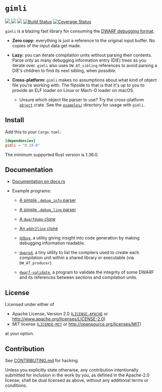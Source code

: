 # `gimli`

[![](http://meritbadge.herokuapp.com/gimli) ![](https://img.shields.io/crates/d/gimli.svg)](https://crates.io/crates/gimli)
[![](https://docs.rs/gimli/badge.svg)](https://docs.rs/gimli/)
[![Build Status](https://travis-ci.org/gimli-rs/gimli.svg?branch=master)](https://travis-ci.org/gimli-rs/gimli)
[![Coverage Status](https://coveralls.io/repos/github/gimli-rs/gimli/badge.svg?branch=master)](https://coveralls.io/github/gimli-rs/gimli?branch=master)

`gimli` is a blazing fast library for consuming the
[DWARF debugging format](http://dwarfstd.org/).

* **Zero copy:** everything is just a reference to the original input buffer. No
  copies of the input data get made.

* **Lazy:** you can iterate compilation units without parsing their
  contents. Parse only as many debugging information entry (DIE) trees as you
  iterate over. `gimli` also uses `DW_AT_sibling` references to avoid parsing a
  DIE's children to find its next sibling, when possible.

* **Cross-platform:** `gimli` makes no assumptions about what kind of object
  file you're working with. The flipside to that is that it's up to you to
  provide an ELF loader on Linux or Mach-O loader on macOS.

  * Unsure which object file parser to use? Try the cross-platform
  [`object`](https://github.com/gimli-rs/object) crate. See the
  [`examples/`](./examples) directory for usage with `gimli`.

## Install

Add this to your `Cargo.toml`:

```toml
[dependencies]
gimli = "0.19.0"
```

The minimum supported Rust version is 1.36.0.

## Documentation

* [Documentation on docs.rs](https://docs.rs/gimli/)

* Example programs:

  * [A simple `.debug_info` parser](./examples/simple.rs)

  * [A simple `.debug_line` parser](./examples/simple_line.rs)

  * [A `dwarfdump` clone](./examples/dwarfdump.rs)

  * [An `addr2line` clone](https://github.com/gimli-rs/addr2line)

  * [`ddbug`](https://github.com/philipc/ddbug), a utility giving insight into
    code generation by making debugging information readable.

  * [`dwprod`](https://github.com/fitzgen/dwprod), a tiny utility to list the
    compilers used to create each compilation unit within a shared library or
    executable (via `DW_AT_producer`).

  * [`dwarf-validate`](./examples/dwarf-validate.rs), a program to validate the
    integrity of some DWARF and its references between sections and compilation
    units.

## License

Licensed under either of

  * Apache License, Version 2.0 ([`LICENSE-APACHE`](./LICENSE-APACHE) or http://www.apache.org/licenses/LICENSE-2.0)
  * MIT license ([`LICENSE-MIT`](./LICENSE-MIT) or http://opensource.org/licenses/MIT)

at your option.

## Contribution

See [CONTRIBUTING.md](./CONTRIBUTING.md) for hacking.

Unless you explicitly state otherwise, any contribution intentionally submitted
for inclusion in the work by you, as defined in the Apache-2.0 license, shall be
dual licensed as above, without any additional terms or conditions.
